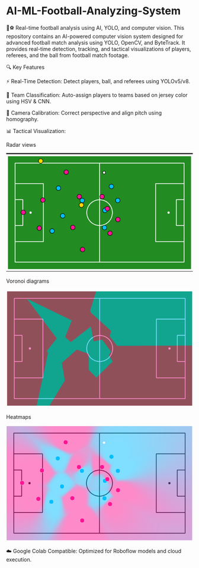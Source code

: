 # AI-ML-Football-Analyzing-System
🎥⚽ Real-time football analysis using AI, YOLO, and computer vision.
This repository contains an AI-powered computer vision system designed for advanced football match analysis using YOLO, OpenCV, and ByteTrack. It provides real-time detection, tracking, and tactical visualizations of players, referees, and the ball from football match footage.

🔍 Key Features

⚡ Real-Time Detection: Detect players, ball, and referees using YOLOv5/v8.

🧠 Team Classification: Auto-assign players to teams based on jersey color using HSV & CNN.

🎥 Camera Calibration: Correct perspective and align pitch using homography.

📊 Tactical Visualization:

Radar views

![image alt](https://github.com/Nisam97/AI-ML-Football-Analyzing-System/blob/main/Screenshot%202025-03-10%20104140.png?raw=true)

Voronoi diagrams

![image alt](https://github.com/Nisam97/AI-ML-Football-Analyzing-System/blob/main/Screenshot%202025-03-10%20104202.png?raw=true)

Heatmaps

![image alt](https://github.com/Nisam97/AI-ML-Football-Analyzing-System/blob/main/Screenshot%202025-03-10%20104242.png?raw=true)

☁️ Google Colab Compatible: Optimized for Roboflow models and cloud execution.
